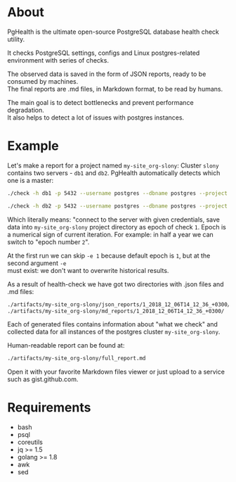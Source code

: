 About
===
PgHealth is the ultimate open-source PostgreSQL database health check utility.

It checks PostgreSQL settings, configs and Linux postgres-related environment
with series of checks.

The observed data is saved in the form of JSON reports, ready to be consumed by machines.  
The final reports are .md files, in Markdown format, to be read by humans.

The main goal is to detect bottlenecks and prevent performance degradation.  
It also helps to detect a lot of issues with postgres instances.

Example
===

Let's make a report for a project named `my-site_org-slony`:
Cluster `slony` contains two servers - `db1` and `db2`.
PgHealth automatically detects which one is a master:

```bash
./check -h db1 -p 5432 --username postgres --dbname postgres --project my-site_org-slony
```

```bash
./check -h db2 -p 5432 --username postgres --dbname postgres --project my-site_org-slony -e 1
```

Which literally means: "connect to the server with given credentials, save data into `my-site_org-slony`
project directory as epoch of check `1`. Epoch is a numerical sign of current iteration.
For example: in half a year we can switch to "epoch number `2`".

At the first run we can skip `-e 1` because default epoch is `1`, but at the second argument `-e`  
must exist: we don't want to overwrite historical results.


As a result of health-check we have got two directories with .json files and .md files:

```bash
./artifacts/my-site_org-slony/json_reports/1_2018_12_06T14_12_36_+0300/
./artifacts/my-site_org-slony/md_reports/1_2018_12_06T14_12_36_+0300/
```

Each of generated files contains information about "what we check" and collected data for
all instances of the postgres cluster `my-site_org-slony`.

Human-readable report can be found at:

```bash
./artifacts/my-site_org-slony/full_report.md
```

Open it with your favorite Markdown files viewer or just upload to a service such as gist.github.com.

Requirements
===

* bash
* psql
* coreutils
* jq >= 1.5
* golang >= 1.8
* awk
* sed


